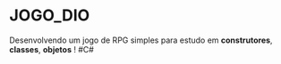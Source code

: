 # JOGO_DIO
Desenvolvendo um jogo de RPG simples para estudo em **construtores**, **classes**, **objetos** !
#C#
